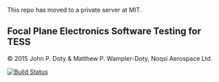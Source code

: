 This repo has moved to a private server at MIT.

Focal Plane Electronics Software Testing for TESS
-------------------------------------------------

© 2015 John P. Doty &amp; Matthew P. Wampler-Doty, Noqsi Aerospace Ltd.

[![Build Status](https://travis-ci.org/TESScience/tessfpe.svg?branch=master)](https://travis-ci.org/TESScience/tessfpe)
